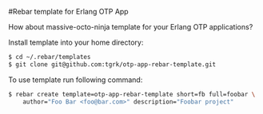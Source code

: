 #Rebar template for Erlang OTP App

How about massive-octo-ninja template for your Erlang OTP applications?

Install template into your home directory:
```bash
$ cd ~/.rebar/templates
$ git clone git@github.com:tgrk/otp-app-rebar-template.git
```

To use template run following command:
```bash
$ rebar create template=otp-app-rebar-template short=fb full=foobar \
    author="Foo Bar <foo@bar.com>" description="Foobar project"
```

